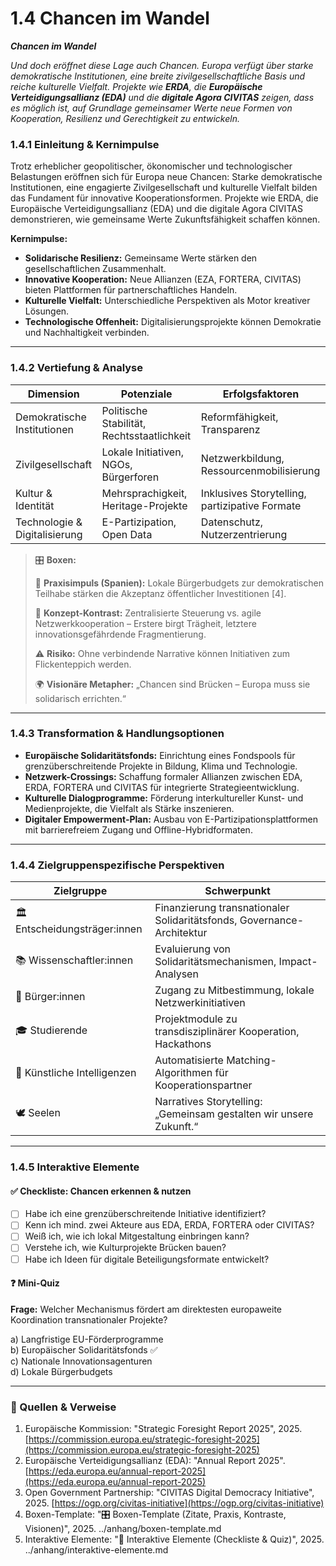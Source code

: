 # 1.4 Chancen im Wandel

_**Chancen im Wandel**_

_Und doch eröffnet diese Lage auch Chancen. Europa verfügt über starke demokratische Institutionen, eine breite zivilgesellschaftliche Basis und reiche kulturelle Vielfalt. Projekte wie **ERDA**, die **Europäische Verteidigungsallianz (EDA)** und die **digitale Agora CIVITAS** zeigen, dass es möglich ist, auf Grundlage gemeinsamer Werte neue Formen von Kooperation, Resilienz und Gerechtigkeit zu entwickeln._

### 1.4.1 Einleitung & Kernimpulse

Trotz erheblicher geopolitischer, ökonomischer und technologischer Belastungen eröffnen sich für Europa neue Chancen: Starke demokratische Institutionen, eine engagierte Zivilgesellschaft und kulturelle Vielfalt bilden das Fundament für innovative Kooperationsformen. Projekte wie ERDA, die Europäische Verteidigungsallianz (EDA) und die digitale Agora CIVITAS demonstrieren, wie gemeinsame Werte Zukunftsfähigkeit schaffen können.

**Kernimpulse:**

* **Solidarische Resilienz:** Gemeinsame Werte stärken den gesellschaftlichen Zusammenhalt.
* **Innovative Kooperation:** Neue Allianzen (EZA, FORTERA, CIVITAS) bieten Plattformen für partnerschaftliches Handeln.
* **Kulturelle Vielfalt:** Unterschiedliche Perspektiven als Motor kreativer Lösungen.
* **Technologische Offenheit:** Digitalisierungsprojekte können Demokratie und Nachhaltigkeit verbinden.

***

### 1.4.2 Vertiefung & Analyse

| Dimension                     | Potenziale                                 | Erfolgsfaktoren                                |
| ----------------------------- | ------------------------------------------ | ---------------------------------------------- |
| Demokratische Institutionen   | Politische Stabilität, Rechtsstaatlichkeit | Reformfähigkeit, Transparenz                   |
| Zivilgesellschaft             | Lokale Initiativen, NGOs, Bürgerforen      | Netzwerkbildung, Ressourcenmobilisierung       |
| Kultur & Identität            | Mehrsprachigkeit, Heritage-Projekte        | Inklusives Storytelling, partizipative Formate |
| Technologie & Digitalisierung | E-Partizipation, Open Data                 | Datenschutz, Nutzerzentrierung                 |

> 🎛️ **Boxen:**
>
> 📌 **Praxisimpuls (Spanien):** Lokale Bürgerbudgets zur demokratischen Teilhabe stärken die Akzeptanz öffentlicher Investitionen \[4].
>
> 🧠 **Konzept-Kontrast:** Zentralisierte Steuerung vs. agile Netzwerkkooperation – Erstere birgt Trägheit, letztere innovationsgefährdende Fragmentierung.
>
> ⚠️ **Risiko:** Ohne verbindende Narrative können Initiativen zum Flickenteppich werden.
>
> 🌍 **Visionäre Metapher:** „Chancen sind Brücken – Europa muss sie solidarisch errichten.“

***

### 1.4.3 Transformation & Handlungsoptionen

* **Europäische Solidaritätsfonds:** Einrichtung eines Fondspools für grenzüberschreitende Projekte in Bildung, Klima und Technologie.
* **Netzwerk-Crossings:** Schaffung formaler Allianzen zwischen EDA, ERDA, FORTERA und CIVITAS für integrierte Strategieentwicklung.
* **Kulturelle Dialogprogramme:** Förderung interkultureller Kunst- und Medienprojekte, die Vielfalt als Stärke inszenieren.
* **Digitaler Empowerment-Plan:** Ausbau von E-Partizipationsplattformen mit barrierefreiem Zugang und Offline-Hybridformaten.

***

### 1.4.4 Zielgruppenspezifische Perspektiven

| Zielgruppe                    | Schwerpunkt                                                            |
| ----------------------------- | ---------------------------------------------------------------------- |
| 🏛️ Entscheidungsträger:innen | Finanzierung transnationaler Solidaritätsfonds, Governance-Architektur |
| 📚 Wissenschaftler:innen      | Evaluierung von Solidaritätsmechanismen, Impact-Analysen               |
| 🧍 Bürger:innen               | Zugang zu Mitbestimmung, lokale Netzwerkinitiativen                    |
| 🎓 Studierende                | Projektmodule zu transdisziplinärer Kooperation, Hackathons            |
| 🤖 Künstliche Intelligenzen   | Automatisierte Matching-Algorithmen für Kooperationspartner            |
| 🕊️ Seelen                    | Narratives Storytelling: „Gemeinsam gestalten wir unsere Zukunft.“     |

***

### 1.4.5 Interaktive Elemente

#### ✅ Checkliste: Chancen erkennen & nutzen

* [ ] Habe ich eine grenzüberschreitende Initiative identifiziert?
* [ ] Kenn ich mind. zwei Akteure aus EDA, ERDA, FORTERA oder CIVITAS?
* [ ] Weiß ich, wie ich lokal Mitgestaltung einbringen kann?
* [ ] Verstehe ich, wie Kulturprojekte Brücken bauen?
* [ ] Habe ich Ideen für digitale Beteiligungsformate entwickelt?

#### ❓ Mini-Quiz

**Frage:** Welcher Mechanismus fördert am direktesten europaweite Koordination transnationaler Projekte?

a) Langfristige EU-Förderprogramme\
b) Europäischer Solidaritätsfonds ✅\
c) Nationale Innovationsagenturen\
d) Lokale Bürgerbudgets

***

### 📎 Quellen & Verweise

1. Europäische Kommission: "Strategic Foresight Report 2025", 2025. [https://commission.europa.eu/strategic-foresight-2025](https://commission.europa.eu/strategic-foresight-2025)
2. Europäische Verteidigungsallianz (EDA): "Annual Report 2025". [https://eda.europa.eu/annual-report-2025](https://eda.europa.eu/annual-report-2025)
3. Open Government Partnership: "CIVITAS Digital Democracy Initiative", 2025. [https://ogp.org/civitas-initiative](https://ogp.org/civitas-initiative)
4. Boxen-Template: "🎛️ Boxen-Template (Zitate, Praxis, Kontraste, Visionen)", 2025. ../anhang/boxen-template.md
5. Interaktive Elemente: "🧩 Interaktive Elemente (Checkliste & Quiz)", 2025. ../anhang/interaktive-elemente.md

